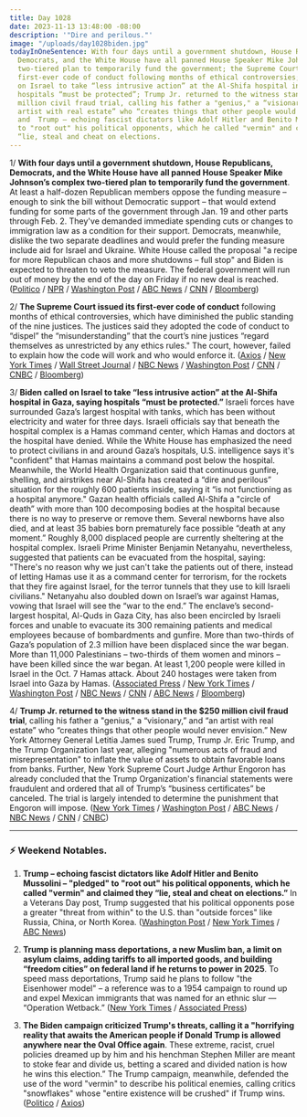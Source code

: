 ```yaml
---
title: Day 1028
date: 2023-11-13 13:48:00 -08:00
description: '"Dire and perilous."'
image: "/uploads/day1028biden.jpg"
todayInOneSentence: With four days until a government shutdown, House Republicans,
  Democrats, and the White House have all panned House Speaker Mike Johnson’s complex
  two-tiered plan to temporarily fund the government; the Supreme Court issued its
  first-ever code of conduct following months of ethical controversies; Biden called
  on Israel to take “less intrusive action” at the Al-Shifa hospital in Gaza, saying
  hospitals “must be protected”; Trump Jr. returned to the witness stand in the $250
  million civil fraud trial, calling his father a "genius," a “visionary,” and “an
  artist with real estate” who “creates things that other people would never envision”;
  and  Trump – echoing fascist dictators like Adolf Hitler and Benito Mussolini – "pledged"
  to "root out" his political opponents, which he called "vermin" and claimed they
  “lie, steal and cheat on elections.
---
```


1/ **With four days until a government shutdown, House Republicans, Democrats, and the White House have all panned House Speaker Mike Johnson’s complex two-tiered plan to temporarily fund the government**. At least a half-dozen Republican members oppose the funding measure – enough to sink the bill without Democratic support – that would extend funding for some parts of the government through Jan. 19 and other parts through Feb. 2. They've demanded immediate spending cuts or changes to immigration law as a condition for their support. Democrats, meanwhile, dislike the two separate deadlines and would prefer the funding measure include aid for Israel and Ukraine. White House called the proposal "a recipe for more Republican chaos and more shutdowns – full stop" and Biden is expected to threaten to veto the measure. The federal government will run out of money by the end of the day on Friday if no new deal is reached. ([Politico](https://www.politico.com/live-updates/2023/11/13/congress/house-gop-spending-johnson-senate-00126829) / [NPR](https://www.npr.org/2023/11/12/1212546360/the-white-house-and-some-republicans-pan-johnsons-2-part-plan-to-avoid-a-shutdow) / [Washington Post](https://www.washingtonpost.com/politics/2023/11/13/government-shutdown-mike-johnson-house-republicans/) / [ABC News](https://abcnews.go.com/Politics/gop-opposition-speaker-mike-johnson-democratic-votes-pass/story?id=104850293) / [CNN](https://www.cnn.com/2023/11/13/politics/mike-johnson-shutdown-house-gop-government-budget/index.html) / [Bloomberg](https://www.bloomberg.com/news/articles/2023-11-13/gop-speaker-s-plan-to-avert-shutdown-faces-critical-24-hours?srnd=premium&sref=MIBMEEoj))

2/ **The Supreme Court issued its first-ever code of conduct** following months of ethical controversies, which have diminished the public standing of the nine justices. The justices said they adopted the code of conduct to “dispel” the “misunderstanding” that the court’s nine justices “regard themselves as unrestricted by any ethics rules." The court, however, failed to explain how the code will work and who would enforce it. ([Axios](https://www.axios.com/2023/11/13/supreme-court-adopt-ethics-code-justices) / [New York Times](https://www.nytimes.com/2023/11/13/us/politics/supreme-court-ethics-code.html) / [Wall Street Journal](https://www.wsj.com/us-news/law/supreme-court-code-of-conduct-scandals-5d8be723?mod=hp_lead_pos3) / [NBC News](https://www.nbcnews.com/politics/supreme-court/supreme-court-code-of-conduct-rcna124951) / [Washington Post](https://www.washingtonpost.com/politics/2023/11/13/supreme-court-ethics-code/) / [CNN](https://www.cnn.com/2023/11/13/politics/supreme-court-announcement/index.html) / [CNBC](https://www.cnbc.com/2023/11/13/supreme-court-adopts-ethics-code-as-justices-face-criticism-over-financial-disclosures.html) / [Bloomberg](https://www.bloomberg.com/news/articles/2023-11-13/supreme-court-adopts-code-of-conduct-amid-ethics-controversies?srnd=premium&sref=MIBMEEoj))

3/ **Biden called on Israel to take “less intrusive action” at the Al-Shifa hospital in Gaza, saying hospitals “must be protected.”** Israeli forces have surrounded Gaza’s largest hospital with tanks, which has been without electricity and water for three days. Israeli officials say that beneath the hospital complex is a Hamas command center, which Hamas and doctors at the hospital have denied. While the White House has emphasized the need to protect civilians in and around Gaza’s hospitals, U.S. intelligence says it's "confident" that Hamas maintains a command post below the hospital. Meanwhile, the World Health Organization said that continuous gunfire, shelling, and airstrikes near Al-Shifa has created a “dire and perilous” situation for the roughly 600 patients inside, saying it “is not functioning as a hospital anymore." Gazan health officials called Al-Shifa a "circle of death” with more than 100 decomposing bodies at the hospital because there is no way to preserve or remove them. Several newborns have also died, and at least 35 babies born prematurely face possible “death at any moment.” Roughly 8,000 displaced people are currently sheltering at the hospital complex. Israeli Prime Minister Benjamin Netanyahu, nevertheless, suggested that patients can be evacuated from the hospital, saying: "There's no reason why we just can't take the patients out of there, instead of letting Hamas use it as a command center for terrorism, for the rockets that they fire against Israel, for the terror tunnels that they use to kill Israeli civilians." Netanyahu also doubled down on Israel’s war against Hamas, vowing that Israel will see the “war to the end.” The enclave’s second-largest hospital, Al-Quds in Gaza City, has also been encircled by Israeli forces and unable to evacuate its 300 remaining patients and medical employees because of bombardments and gunfire. More than two-thirds of Gaza’s population of 2.3 million have been displaced since the war began. More than 11,000 Palestinians – two-thirds of them women and minors – have been killed since the war began. At least 1,200 people were killed in Israel in the Oct. 7 Hamas attack. About 240 hostages were taken from Israel into Gaza by Hamas. ([Associated Press](https://apnews.com/article/israel-hamas-war-live-updates-11-13-2023-b5c94b23717f5f2d8d19414baf8d7caa) / [New York Times](https://www.nytimes.com/live/2023/11/13/world/israel-hamas-gaza-war-news) / [Washington Post](https://www.washingtonpost.com/world/2023/11/13/israel-hamas-war-gaza-palestine-live/) / [NBC News](https://www.nbcnews.com/news/world/live-blog/israel-hamas-war-live-updates-rcna124850) / [CNN](https://www.cnn.com/middleeast/live-news/israel-hamas-war-gaza-news-11-13-23/index.html) / [ABC News](https://abcnews.go.com/International/live-updates?id=104837945) / [Bloomberg](https://www.bloomberg.com/news/articles/2023-11-13/israel-latest-us-strikes-iran-linked-targets-in-eastern-syria?srnd=premium&sref=MIBMEEoj))

4/ **Trump Jr. returned to the witness stand in the $250 million civil fraud trial**, calling his father a "genius," a “visionary,” and “an artist with real estate” who “creates things that other people would never envision.” New York Attorney General Letitia James sued Trump, Trump Jr. Eric Trump, and the Trump Organization last year, alleging "numerous acts of fraud and misrepresentation" to inflate the value of assets to obtain favorable loans from banks. Further, New York Supreme Court Judge Arthur Engoron has already concluded that the Trump Organization's financial statements were fraudulent and ordered that all of Trump’s “business certificates” be canceled. The trial is largely intended to determine the punishment that Engoron will impose. ([New York Times](https://www.nytimes.com/live/2023/11/13/nyregion/trump-fraud-trial-news) / [Washington Post](https://www.washingtonpost.com/politics/2023/11/13/trump-new-york-fraud-trial/) / [ABC News](https://abcnews.go.com/US/live-updates/trump-fraud-trial/?id=103642561) / [NBC News](https://www.nbcnews.com/politics/donald-trump/donald-trump-jr-returns-witness-stand-ny-civil-fraud-trial-rcna124863) / [CNN](https://www.cnn.com/politics/live-news/donald-trump-jr-trial-testimony-11-13-23/index.html) / [CNBC](https://www.cnbc.com/2023/11/13/trump-jr-testifies-again-in-250-million-fraud-trial.html))

---

### ⚡️ Weekend Notables.

1. **Trump – echoing fascist dictators like Adolf Hitler and Benito Mussolini – "pledged" to "root out" his political opponents, which he called "vermin" and claimed they “lie, steal and cheat on elections.”**  In a Veterans Day post, Trump suggested that his political opponents pose a greater "threat from within" to the U.S. than "outside forces" like Russia, China, or North Korea. ([Washington Post](https://www.washingtonpost.com/politics/2023/11/12/trump-rally-vermin-political-opponents/) / [New York Times](https://www.nytimes.com/2023/11/11/us/politics/trump-new-hampshire-veterans.html) / [ABC News](https://abcnews.go.com/Politics/trump-compares-political-opponents-vermin-root-alarming-historians/story?id=104847748))

2. **Trump is planning mass deportations, a new Muslim ban, a limit on asylum claims, adding tariffs to all imported goods, and building “freedom cities” on federal land if he returns to power in 2025**. To speed mass deportations, Trump said he plans to follow "the Eisenhower model" – a reference was to a 1954 campaign to round up and expel Mexican immigrants that was named for an ethnic slur — “Operation Wetback.” ([New York Times](https://www.nytimes.com/2023/11/11/us/politics/trump-2025-immigration-agenda.html) / [Associated Press](https://apnews.com/article/trump-policies-agenda-election-2024-second-term-d656d8f08629a8da14a65c4075545e0f))

3. **The Biden campaign criticized Trump's threats, calling it a "horrifying reality that awaits the American people if Donald Trump is allowed anywhere near the Oval Office again**. These extreme, racist, cruel policies dreamed up by him and his henchman Stephen Miller are meant to stoke fear and divide us, betting a scared and divided nation is how he wins this election.”  The Trump campaign, meanwhile, defended the use of the word "vermin" to describe his political enemies, calling critics "snowflakes" whose "entire existence will be crushed" if Trump wins. ([Politico](https://www.politico.com/news/2023/11/11/biden-campaign-slams-extreme-and-racist-trump-immigration-plans-00126712) / [Axios](https://www.axios.com/2023/11/13/trump-vermin-fascist-language-speech))